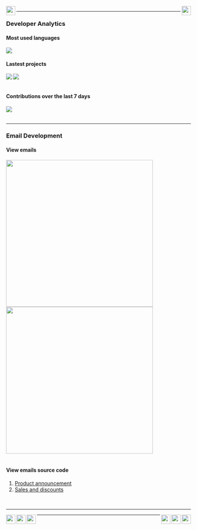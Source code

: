 <img src="https://williamgregorio.github.io/assets/logo.png" width="25" height="25" align="left"/>
<img src="https://williamgregorio.github.io/assets/logo.png" width="25" height="25" align="right"/>
<hr>


<div>
  <h3>Developer Analytics</h3>
      <div>
        <h4>Most used languages</h4>
        <img align="center" src="https://github-readme-stats.vercel.app/api/top-langs/?username=williamgregorio&layout=pie&hide_title=true&langs_count=7" />
      </div>
      <div>
        <h4>Lastest projects</h4>
        <a href="https://github.com/williamgregorio/liberpdf" ><img align="left" src="https://github-readme-stats.vercel.app/api/pin/?username=williamgregorio&repo=liberpdf" /></a>
        <a href="https://github.com/williamgregorio/nvim-mjml" ><img align="center" src="https://github-readme-stats.vercel.app/api/pin/?username=williamgregorio&repo=nvim-mjml" /></a>
      </div>
  <br>
      <div>
          <h4>Contributions over the last 7 days</h4>
        <img src="https://github-readme-activity-graph.vercel.app/graph?username=williamgregorio&theme=github-light&hide_title=true&hide_border=true&radius=12&height=300&days=7" />
      </div>
</div>
<br>
<div>
  
  <hr>
  <h3>Email Development</h3>
  <h4>View emails</h4>
  <div>
    <div>
      <a target="_blank" href="https://williamgregorio.github.io/emails/katz-promotional-product-announcement.html"><img align="left" src="https://williamgregorio.github.io/assets/katz-newsletter-portfolio.png" height="400" /></a>
    </div>
  </div>
  
  <div>
    <div>
      <a target="_blank" href="https://williamgregorio.github.io/emails/instacart-discount-promotional.html"><img align="center" src="https://williamgregorio.github.io/assets/instacart-discount-promo.png"  height="400"/></a>
    </div>
  </div>
  
</div>
<br>

<div>
  <div">
    <h4>View emails source code</h4>
    <ol>
    <li><a href="https://github.com/williamgregorio/williamgregorio.github.io/blob/main/emails/katz-promotional-product-announcement.html">Product announcement</a></li>
    <li><a href="https://github.com/williamgregorio/williamgregorio.github.io/blob/main/emails/instacart-discount-promotional.html">Sales and discounts</a></li>
    </ol>
  </div>
</div>

<br>
<hr>
<img src="https://williamgregorio.github.io/assets/logo.png" width="25" height="25" align="right"/>
<img src="https://williamgregorio.github.io/assets/logo.png" width="25" height="25" align="left"/>
<img src="https://williamgregorio.github.io/assets/logo.png" width="25" height="25" align="right"/>
<img src="https://williamgregorio.github.io/assets/logo.png" width="25" height="25" align="left"/>
<img src="https://williamgregorio.github.io/assets/logo.png" width="25" height="25" align="right"/>
<img src="https://williamgregorio.github.io/assets/logo.png" width="25" height="25" align="left"/>
<hr>
